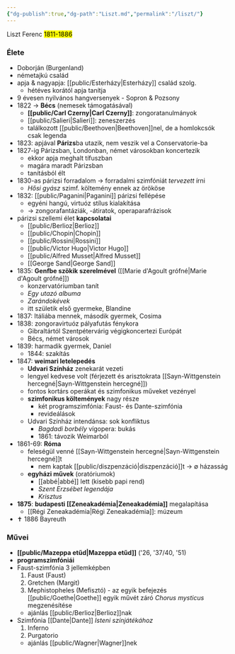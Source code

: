 ```yaml
---
{"dg-publish":true,"dg-path":"Liszt.md","permalink":"/liszt/"}
---
```


Liszt Ferenc
<mark>1811-1886</mark>

### Élete

- Doborján (Burgenland)
- németajkú család
- apja & nagyapja: [[public/Esterházy\|Esterházy]] család szolg.
	- hétéves korától apja tanítja
- 9 évesen nyilvános hangversenyek - Sopron & Pozsony
- 1822 -> **Bécs** (nemesek támogatásával)
	- **[[public/Carl Czerny\|Carl Czerny]]**: zongoratanulmányok
	- [[public/Salieri\|Salieri]]: zeneszerzés
	- találkozott [[public/Beethoven\|Beethoven]]nel, de a homlokcsók csak legenda
- 1823: apjával **Párizs**ba utazik, nem veszik vel a Conservatorie-ba
- 1827-ig Párizsban, Londonban, német városokban koncertezik
	- ekkor apja meghalt tífuszban
	- magára maradt Párizsban
	- tanításból élt
- 1830-as párizsi forradalom -> forradalmi szimfóniát *tervezett* írni
	- *Hősi gyász* szimf. költemény ennek az örököse
- 1832: [[public/Paganini\|Paganini]] párizsi fellépése
	- egyéni hangú, virtuóz stílus kialakítása
	- -> zongorafantáziák, -átiratok, operaparafrázisok
- párizsi szellemi élet **kapcsolatai**
	- [[public/Berlioz\|Berlioz]]
	- [[public/Chopin\|Chopin]]
	- [[public/Rossini\|Rossini]]
	- [[public/Victor Hugo\|Victor Hugo]]
	- [[public/Alfred Musset\|Alfred Musset]]
	- [[George Sand\|George Sand]]
- 1835: **Genfbe szökik szerelmével** ([[Marie d'Agoult grófné\|Marie d'Agoult grófné]])
	- konzervatóriumban tanít
	- *Egy utazó albuma*
	- *Zarándokévek*
	- itt születik első gyermeke, Blandine
- 1837: Itáliába mennek, második gyermek, Cosima
- 1838: zongoravirtuóz pályafutás fénykora
	- Gibraltártól Szentpétervárig végigkoncertezi Európát
	- Bécs, német városok
- 1839: harmadik gyermek, Daniel
	- 1844: szakítás
- 1847: **weimari letelepedés**
	- **Udvari Színház** zenekarát vezeti
	- lengyel kedvese volt (férjezett és arisztokrata [[Sayn-Wittgenstein hercegné\|Sayn-Wittgenstein hercegné]])
	- fontos kortárs operákat és szimfonikus műveket vezényel
	- **szimfonikus költemények** nagy része
		- két programszimfónia: Faust- és Dante-szimfónia
		- revideálások
	- Udvari Színház intendánsa: sok konfliktus
		- *Bagdadi borbély* vígopera: bukás
		- 1861: távozik Weimarból
- 1861-69: **Róma**
	- feleségül venné [[Sayn-Wittgenstein hercegné\|Sayn-Wittgenstein hercegné]]t
		- nem kaptak [[public/diszpenzáció\|diszpenzáció]]t -> ∅ házasság
	- **egyházi művek** (oratóriumok)
		- [[abbé\|abbé]] lett (kisebb papi rend)
		- *Szent Erzsébet legendája*
		- *Krisztus*
- **1875**: **budapesti [[Zeneakadémia\|Zeneakadémia]]** megalapítása
	- [[Régi Zeneakadémia\|Régi Zeneakadémia]]: múzeum
- ✝️ 1886 Bayreuth

### Művei

- **[[public/Mazeppa etűd\|Mazeppa etűd]]** ('26, '37/40, '51)
- **programszimfóniái**
- Faust-szimfónia 3 jellemképben
	1. Faust (Faust)
	2. Gretchen (Margit)
	3. Mephistopheles (Mefisztó) - az egyik befejezés [[public/Goethe\|Goethe]] egyik művét záró *Chorus mysticus* megzenésítése
	- ajánlás [[public/Berlioz\|Berlioz]]nak
- Szimfónia [[Dante\|Dante]] *Isteni színjátékához*
	1. Inferno
	2. Purgatorio
	- ajánlás [[public/Wagner\|Wagner]]nek